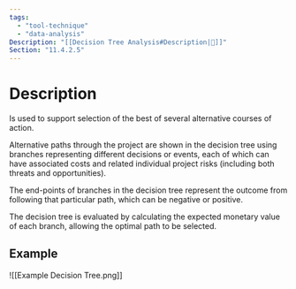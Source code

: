 ```yaml
---
tags:
  - "tool-technique"
  - "data-analysis"
Description: "[[Decision Tree Analysis#Description|📝]]"
Section: "11.4.2.5"
---
```

# Description
Is used to support selection of the best of several alternative courses of action.

Alternative paths through the project are shown in the decision tree using branches representing different decisions or events, each of which can have associated costs and related individual project risks (including both threats and opportunities).

The end-points of branches in the decision tree represent the outcome from following that particular path, which can be negative or positive.

The decision tree is evaluated by calculating the expected monetary value of each branch, allowing the optimal path to be selected.
## Example
![[Example Decision Tree.png]]